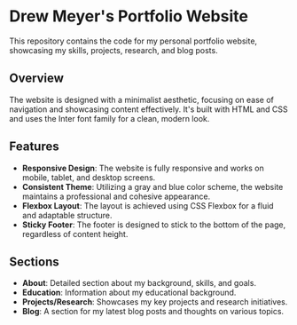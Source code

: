 # Drew Meyer's Portfolio Website

This repository contains the code for my personal portfolio website, showcasing my skills, projects, research, and blog posts.

## Overview

The website is designed with a minimalist aesthetic, focusing on ease of navigation and showcasing content effectively. It's built with HTML and CSS and uses the Inter font family for a clean, modern look.

## Features
- **Responsive Design**: The website is fully responsive and works on mobile, tablet, and desktop screens.
- **Consistent Theme**: Utilizing a gray and blue color scheme, the website maintains a professional and cohesive appearance.
- **Flexbox Layout**: The layout is achieved using CSS Flexbox for a fluid and adaptable structure.
- **Sticky Footer**: The footer is designed to stick to the bottom of the page, regardless of content height.

## Sections
- **About**: Detailed section about my background, skills, and goals.
- **Education**: Information about my educational background.
- **Projects/Research**: Showcases my key projects and research initiatives.
- **Blog**: A section for my latest blog posts and thoughts on various topics.
